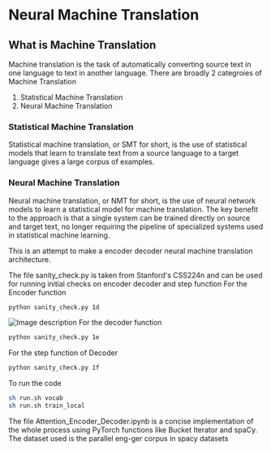 # Neural Machine Translation
## What is Machine Translation
Machine translation is the task of automatically converting source text in one language to text in another language.
There are broadly 2 categroies of Machine Translation 
1. Statistical Machine Translation
2. Neural Machine Translation

### Statistical Machine Translation
Statistical machine translation, or SMT for short, is the use of statistical models that learn to translate text from a source language to a target language gives a large corpus of examples.

### Neural Machine Translation
Neural machine translation, or NMT for short, is the use of neural network models to learn a statistical model for machine translation.
The key benefit to the approach is that a single system can be trained directly on source and target text, no longer requiring the pipeline of specialized systems used in statistical machine learning.

This is an attempt to make a encoder decoder neural machine translation architecture.

The file sanity_check.py is taken from Stanford's CSS224n and can be used for running initial checks on encoder decoder and step function
For the Encoder function
``` bash
python sanity_check.py 1d
```
![Image description]()
For the decoder function
``` bash
python sanity_check.py 1e
```
For the step function of Decoder
``` bash
python sanity_check.py 1f
```
To run the code
``` bash
sh run.sh vocab
sh run.sh train_local
```
The file Attention_Encoder_Decoder.ipynb is a concise implementation of the whole process using PyTorch functions like Bucket Iterator and spaCy. The dataset used is the parallel eng-ger corpus in spacy datasets
